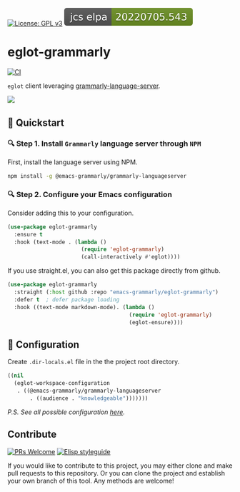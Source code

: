 [![License: GPL v3](https://img.shields.io/badge/License-GPL%20v3-blue.svg)](https://www.gnu.org/licenses/gpl-3.0)
[![JCS-ELPA](https://raw.githubusercontent.com/jcs-emacs/badges/master/elpa/v/eglot-grammarly.svg)](https://jcs-emacs.github.io/jcs-elpa/#/eglot-grammarly)

# eglot-grammarly

[![CI](https://github.com/emacs-grammarly/eglot-grammarly/actions/workflows/test.yml/badge.svg)](https://github.com/emacs-grammarly/eglot-grammarly/actions/workflows/test.yml)

`eglot` client leveraging [grammarly-language-server](https://github.com/znck/grammarly).

![](./etc/screenshot.png)

## 💾 Quickstart

### 🔍 Step 1. Install `Grammarly` language server through `NPM`

First, install the language server using NPM.

```sh
npm install -g @emacs-grammarly/grammarly-languageserver
```

### 🔍 Step 2. Configure your Emacs configuration

Consider adding this to your configuration.

```el
(use-package eglot-grammarly
  :ensure t
  :hook (text-mode . (lambda ()
                       (require 'eglot-grammarly)
                       (call-interactively #'eglot))))
```
If you use straight.el, you can also get this package directly from github.
```el
(use-package eglot-grammarly
  :straight (:host github :repo "emacs-grammarly/eglot-grammarly")
  :defer t  ; defer package loading
  :hook ((text-mode markdown-mode). (lambda ()
                                      (require 'eglot-grammarly)
                                      (eglot-ensure))))
```


## 🔧 Configuration

Create `.dir-locals.el` file in the the project root directory.

```el
((nil
  (eglot-workspace-configuration
   . ((@emacs-grammarly/grammarly-languageserver
       . ((audience . "knowledgeable")))))))
```

*P.S. See all possible configuration [here](https://github.com/znck/grammarly#extension-settings).*

## Contribute

[![PRs Welcome](https://img.shields.io/badge/PRs-welcome-brightgreen.svg)](http://makeapullrequest.com)
[![Elisp styleguide](https://img.shields.io/badge/elisp-style%20guide-purple)](https://github.com/bbatsov/emacs-lisp-style-guide)

If you would like to contribute to this project, you may either
clone and make pull requests to this repository. Or you can
clone the project and establish your own branch of this tool.
Any methods are welcome!

